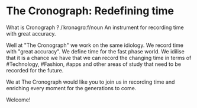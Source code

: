 # The Cronograph: Redefining time 

What is Cronograph ?
/ˈkrɒnəɡrɑːf/noun
An instrument for recording time with great accuracy.

Well at "The Cronograph" we work on the same idiology. We record time with "great accuracy". We define time for the fast phase world.
We idilise that it is a chance we have that we can record the changing time in terms of #Technology, #Fashion, #apps and other areas of study that need to be recorded for the future.

We at The Cronograph would like you to join us in recording time and enriching every moment for the generations to come.

Welcome!
